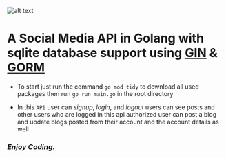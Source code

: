 ![alt text](https://github.com/meeyth/Blog-API-in-Golang-using-gin-and-gorm/blob/main/Tech%20Stack.jpg)
# A Social Media API in Golang with sqlite database support using [GIN](https://github.com/gin-gonic/gin) & [GORM](https://gorm.io/docs/index.html)

- To start just run the command `go mod tidy` to download all used packages then run `go run main.go` in the root directory

- In this `API` user can _signup_, _login_, and _logout_ users can see posts and other users who are logged in this api authorized user can post a blog and update blogs posted from their account and the account details as well

### _**Enjoy Coding.**_
